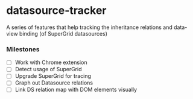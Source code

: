 # datasource-tracker

A series of features that help tracking the inheritance relations and data-view binding (of SuperGrid datasources)

### Milestones

- [ ] Work with Chrome extension
- [ ] Detect usage of SuperGrid
- [ ] Upgrade SuperGrid for tracing
- [ ] Graph out Datasource relations
- [ ] Link DS relation map with DOM elements visually
